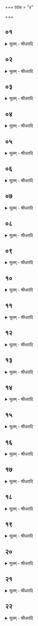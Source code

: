 +++
title = "४"

+++


## ०१
<details><summary>मूलम् - श्रीधरादि</summary>

प्रजा᳘पतिर्ह वै स्वां᳘ दुहित᳘रमभि᳘दध्यौ॥  
दि᳘वं वोष᳘सं वा मिथु᳘न्येनया स्यामि᳘ति ताᳫँ᳭ स᳘म्बभूव॥
</details>

## ०२
<details><summary>मूलम् - श्रीधरादि</summary>

तद्वै᳘ देवा᳘नामा᳘ग ऽआस॥  
य᳘ ऽइत्थᳫं स्वां᳘ दुहित᳘रमस्मा᳘कᳫं स्व᳘सारं करोती᳘ति॥
</details>

## ०३
<details><summary>मूलम् - श्रीधरादि</summary>

ते᳘ ह देवा᳘ ऊचुः᳘॥  
(र्यो) यो ऽयं᳘ देवः᳘ पशूनामी᳘ष्टे ऽतिसन्धं वा᳘ ऽअयं᳘ चरति य᳘ ऽइत्थᳫं स्वां᳘ दुहित᳘रमस्मा᳘कᳫं स्व᳘सारं करो᳘ति व्वि᳘ध्येममि᳘ति त᳘ᳫँ᳘ रु᳘द्रो ऽभ्याय᳘त्य व्विव्याध त᳘स्य सामि रे᳘तः प्र᳘चस्कन्द तथे᳘न्नूनं त᳘दास॥
</details>

## ०४
<details><summary>मूलम् - श्रीधरादि</summary>

त᳘स्मादेतदृ᳘षिणाभ्य᳘नूक्तम्॥  
पिता यत्स्वां᳘ दुहित᳘रमधिष्क᳘न्क्ष्मया रे᳘तः सञ्जग्मानो नि᳘षिञ्चदि᳘ति त᳘दाग्निमारुतमि᳘त्युक्थं त᳘स्मिंस्तद्व्या᳘ख्यायते य᳘था त᳘द्देवा रे᳘तः प्रा᳘जनयँस्ते᳘षां यदा᳘ देवा᳘नां क्रो᳘धोव्यैद᳘थ प्रजा᳘पतिमभिषज्यंस्त᳘स्य त᳘ᳫँ᳘ शल्यं नि᳘रकृन्तन्त्स वै᳘ यज्ञ᳘ ऽएव᳘ प्रजा᳘पतिः॥
</details>

## ०५
<details><summary>मूलम् - श्रीधरादि</summary>

(स्ते᳘) ते᳘ होचुः॥  
(रु᳘) उ᳘पजानीत य᳘थेदं᳘ नामुया᳘सत्क᳘नीयो हा᳘हुतेर्य᳘थेदᳫं स्यादि᳘ति॥
</details>

## ०६
<details><summary>मूलम् - श्रीधरादि</summary>

ते᳘ होचुः॥  
(र्भ᳘) भ᳘गायैनद्दक्षिणत ऽआ᳘सीनाय प᳘रिहरत तद्भ᳘गः प्रा᳘शिष्यति तद्य᳘थाहुत᳘मेवं᳘ भविष्यती᳘ति तद्भ᳘गाय दक्षिणत ऽआ᳘सीनाय पर्या᳘जह्रुस्तद्भ᳘गो ऽवेक्षा᳘ञ्चक्रे तस्या᳘क्षिणी नि᳘र्द्ददाह तथे᳘न्नूनं त᳘दास त᳘स्मादाहुरन्धो भ᳘ग इ᳘ति॥
</details>

## ०७
<details><summary>मूलम् - श्रीधरादि</summary>

ते᳘ होचुः᳘॥  
(र्नो᳘) नो᳘ न्वेवा᳘त्राशमत्पूष्ण᳘ ऽएनत्प᳘रिहरते᳘ति त᳘त्पूष्णे᳘ पर्या᳘जह्रुस्त᳘त्पूषा प्रा᳘श त᳘स्य दतो नि᳘र्जघान तथे᳘न्नूनं त᳘दास त᳘स्मादाहुरद᳘न्तकः पूषे᳘ति त᳘स्माद्यं᳘ पूष्णे᳘ चरुं᳘ कुर्व्व᳘न्ति प्र᳘पिष्टानामेव᳘ कुर्व्वन्ति य᳘थाद᳘न्तकायै᳘वम्॥
</details>

## ०८
<details><summary>मूलम् - श्रीधरादि</summary>

(न्ते᳘) ते᳘ होचुः᳘॥  
(र्नो᳘) नो᳘ न्वेवा᳘त्राशमद्बृ᳘हस्प᳘तय ऽएनत्प᳘रिहरते᳘ति तद् बृ᳘हस्प᳘तये पर्या᳘जह्रुः स बृ᳘हस्प᳘तिः सविता᳘रमेव᳘ प्रसवायो᳘पाधावत्सविता वै᳘ देवा᳘नां प्रसवि᳘तेदं᳘ मे प्र᳘सुवे᳘ति त᳘दस्मै सविता᳘ प्रसविता प्रा᳘सुवत्त᳘देनᳫँ᳭ सवितृ᳘प्रसूतं᳘ नाहिनत्त᳘तो ऽर्व्वाची᳘नᳫँ᳭ शान्तं त᳘देत᳘न्निदा᳘नेन य᳘त्प्राशित्रम्॥
</details>

## ०९
<details><summary>मूलम् - श्रीधरादि</summary>

(ᳫँ᳭) य᳘त्प्राशित्र᳘मवद्य᳘ति॥  
य᳘देवात्रा᳘विद्धं यज्ञ᳘स्य य᳘द्रुद्रि᳘यं त᳘दे᳘वैतन्नि᳘र्मिमीते᳘ ऽथाप ऽउ᳘पस्पृशति शा᳘न्तिरा᳘पस्त᳘दद्भिः᳘ शमयत्यथे᳘डां पशू᳘न्त्सम᳘वद्यति॥
</details>

## १०
<details><summary>मूलम् - श्रीधरादि</summary>

स वै᳘ यावन्मात्र᳘मिवैवा᳘वद्येत्॥  
(त्त᳘) त᳘था शल्यः प्र᳘च्यवते त᳘स्माद्यावन्मात्र᳘मिवैवा᳘वद्येदन्यतर᳘त ऽआ᳘ज्यं कुर्यादध᳘स्ताद्वोप᳘रिष्टाद्वा तथा खद᳘न्निस्स᳘रणवद्भवति त᳘था नि᳘स्रवति त᳘स्मादन्यतर᳘त ऽआ᳘ज्यं कुर्यादध᳘स्ताद्वोप᳘रिष्टाद्वा॥
</details>

## ११
<details><summary>मूलम् - श्रीधरादि</summary>

स ऽआ᳘ज्यस्योपस्ती᳘र्य॥  
द्वि᳘र्हवि᳘षोवदाया᳘थोप᳘रिष्टादा᳘ज्यस्याभि᳘घारयति तद्य᳘थैव᳘ यज्ञ᳘स्यावदा᳘नमेव᳘मेव तत्॥
</details>

## १२
<details><summary>मूलम् - श्रीधरादि</summary>

(त्त) तन्न पू᳘र्व्वेण प᳘रिहरेत्॥  
(त्पू᳘) पू᳘र्व्वेण है᳘के प᳘रिहरन्ति पुर᳘स्ताद्वै᳘ प्रत्य᳘ञ्चो य᳘जमानं पश᳘व ऽउ᳘पतिष्ठन्ते रुद्रि᳘येण ह पशून्प्र᳘सजेद्यत्पू᳘र्व्वेण परिह᳘रे᳘त्ते ऽस्य गृहाः पश᳘व ऽउपमूर्य᳘माणा ऽईयुस्त᳘स्मादि᳘त्येव᳘ तिर्यक्प्र᳘जिहीत तथा᳘ ह रुद्रि᳘येण पशून्न᳘ प्रस᳘जति तिर्य᳘गे᳘वैनं नि᳘र्मिमीते॥
</details>

## १३
<details><summary>मूलम् - श्रीधरादि</summary>

तत्प्र᳘तिगृह्णाति॥  
देव᳘स्य त्वा सवितुः᳘ प्रस᳘वे ऽश्वि᳘नोर्बाहु᳘भ्यां पूष्णो ह᳘स्ताभ्यां प्र᳘तिगृह्णामी᳘ति॥
</details>

## १४
<details><summary>मूलम् - श्रीधरादि</summary>

तद्य᳘थै᳘वादो बृ᳘हस्प᳘तिः॥  
सविता᳘रं प्रसवा᳘योपा᳘धावत्सविता वै᳘ देवा᳘नां प्रसवि᳘तेदं᳘ मे प्र᳘सुवे᳘ति त᳘दस्मै सविता᳘ प्रसविता प्रा᳘सुवत्त᳘देनᳫँ᳭ सवितृ᳘प्रसूतं ना᳘हिनदेव᳘मे᳘वैष᳘ ऽएत᳘त्सविता᳘रमेव᳘ प्रसवायो᳘पधावति सविता वै᳘ देवा᳘नां प्रसवि᳘तेदं᳘ मे प्र᳘सुवे᳘ति त᳘दस्मै सविता᳘ प्रसविता प्र᳘सौति त᳘देनᳫँ᳭ सवितृ᳘प्रसूतं न᳘ हिनस्ति॥
</details>

## १५
<details><summary>मूलम् - श्रीधरादि</summary>

तत्प्रा᳘श्नाति॥  
(त्य) अग्ने᳘ष्ट्वा᳘स्येन प्रा᳘श्नामी᳘ति न वा᳘ ऽअग्निं कि᳘ञ्चन᳘ हिनस्ति त᳘थो हैनमेतन्न᳘ हिनस्ति॥
</details>

## १६
<details><summary>मूलम् - श्रीधरादि</summary>

तन्न᳘ दद्भिः खादेत्॥  
(न्ने᳘) ने᳘न्म ऽइद᳘ᳫं᳘ रुद्रि᳘यं दतो᳘ हिन᳘सदि᳘ति त᳘स्मान्न᳘ दद्भिः᳘ खादेत्॥
</details>

## १७
<details><summary>मूलम् - श्रीधरादि</summary>

(द᳘) अ᳘थाप ऽआ᳘चामति॥  
शा᳘न्तिरा᳘पस्त᳘दद्भिः शा᳘न्त्या शमयते᳘ ऽथ परिक्षा᳘ल्य पा᳘त्रम्॥
</details>

## १८
<details><summary>मूलम् - श्रीधरादि</summary>

(म᳘) अ᳘थास्मै ब्रह्मभागं᳘ पर्या᳘हरन्ति॥  
ब्रह्मा वै᳘ यज्ञ᳘स्य दक्षिणत᳘ ऽआस्ते ऽभिगोप्ता स᳘ ऽएतं᳘ भागं᳘ प्रतिविदान᳘ ऽआस्ते य᳘त्प्राशित्रं त᳘दस्मै पर्या᳘हार्षुस्तत्प्रा᳘शीद᳘थ य᳘मस्मै ब्रह्मभागं᳘ पर्याह᳘रन्ति ते᳘न भागी स यद᳘त ऽऊर्ध्वम᳘सᳫंस्थितं यज्ञ᳘स्य त᳘दभि᳘गोपायति त᳘स्माद्वा᳘ ऽअस्मै ब्रह्मभागं᳘ पर्या᳘हरन्ति॥
</details>

## १९
<details><summary>मूलम् - श्रीधरादि</summary>

स वै᳘ व्वाचंयम᳘ ऽएव᳘ स्याद्॥  
(द्ब्र᳘) ब्र᳘ह्मन्प्र᳘स्थास्यामी᳘त्यैत᳘स्माद्व᳘चसो व्वि᳘वृहन्ति वा᳘ ऽएते᳘ यज्ञं᳘ क्षण्व᳘न्ति ये म᳘ध्ये यज्ञ᳘स्य पाकयज्ञि᳘यये᳘डया च᳘रन्ति ब्रह्मा वा᳘ ऽऋत्वि᳘जां भिष᳘क्तमस्त᳘द्ब्रह्मा स᳘न्दधाति न᳘ ह स᳘न्दध्याद्य᳘द्वावद्य᳘मान ऽआ᳘सीत त᳘स्माद्वाचंयम᳘ ऽएव᳘ स्यात्॥
</details>

## २०
<details><summary>मूलम् - श्रीधरादि</summary>

(त्स) स य᳘दि पुरा᳘ मानुषीं व्वा᳘चं व्याह᳘रेत्॥  
(त्त᳘) त᳘त्रो व्वैष्णवीमृ᳘चं वा य᳘जुर्वा जपेद्यज्ञो वै व्वि᳘ष्णुस्त᳘द्यज्ञं पु᳘नरा᳘रभते त᳘स्यो हैषा प्रा᳘यश्चित्तिः॥
</details>

## २१
<details><summary>मूलम् - श्रीधरादि</summary>

स यत्रा᳘ह - ब्र᳘ह्मन्प्र᳘स्थास्यामी᳘ति त᳘द्ब्रह्मा᳘ जपत्येतं ते देव सवितर्यज्ञं प्रा᳘हुरि᳘ति त᳘त्सविता᳘रं प्रसवायो᳘पधावति स हि᳘ देवा᳘नां प्रसविता बृ᳘हस्प᳘तये ब्रह्म᳘ण ऽइ᳘ति बृ᳘हस्प᳘तिर्व्वै᳘ देवा᳘नां ब्रह्मा तद्य᳘ ऽएव᳘ देवा᳘नां ब्रह्मा त᳘स्मा ऽए᳘वैतत्प्रा᳘ह त᳘स्मादाह बृ᳘हस्प᳘तये ब्रह्म᳘ण ऽइ᳘ति ते᳘न यज्ञ᳘मव ते᳘न यज्ञ᳘पतिं तेन मा᳘मवे᳘ति नात्र तिरो᳘हितमिवास्ति॥
</details>

## २२
<details><summary>मूलम् - श्रीधरादि</summary>

म᳘नो जूति᳘र्जुषतामा᳘ज्यस्ये᳘ति॥  
म᳘नसा वा᳘ इदᳫँ᳭ स᳘र्वमाप्तं तन्म᳘नसै᳘वैतत्स᳘र्व्वमाप्नोति बृ᳘हस्प᳘तिर्यज्ञ᳘मिमं᳘ तनोत्व᳘रिष्टं यज्ञᳫँ᳭ स᳘मिमं᳘ दधात्वि᳘ति यद्वि᳘वृढं तत्स᳘न्दधाति व्वि᳘श्वे देवा᳘स ऽइह᳘ मादयन्तामि᳘ति स᳘र्व्वं वै व्वि᳘श्वे देवाः स᳘र्व्वेणै᳘वैतत्स᳘न्दधाति स य᳘दि काम᳘येत ब्रूयात्प्र᳘तिष्ठे᳘ति य᳘द्यु काम᳘येता᳘पि ना᳘द्रियेत॥
</details>